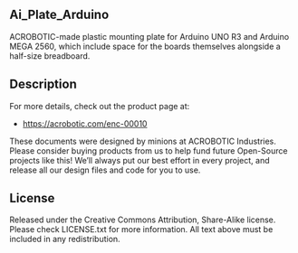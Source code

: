 ## Ai\_Plate\_Arduino

ACROBOTIC-made plastic mounting plate for Arduino UNO R3 and Arduino MEGA 2560,
which include space for the boards themselves alongside a half-size breadboard.

## Description

For more details, check out the product page at:

   * https://acrobotic.com/enc-00010

These documents were designed by minions at ACROBOTIC Industries.  Please
consider buying products from us to help fund future Open-Source projects like
this! We’ll always put our best effort in every project, and release all our
design files and code for you to use. 

## License

Released under the Creative Commons Attribution, Share-Alike license. Please 
check LICENSE.txt for more information. All text above must be included in any 
redistribution.
